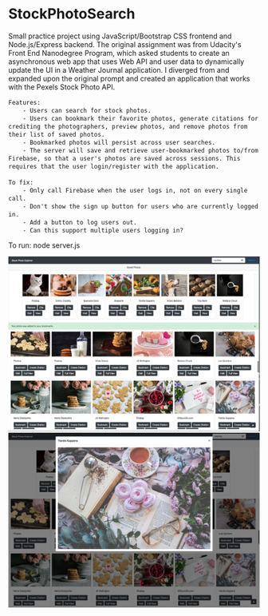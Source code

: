 # StockPhotoSearch

Small practice project using JavaScript/Bootstrap CSS frontend and Node.js/Express backend. The original assignment was from Udacity's Front End Nanodegree Program, which asked students to create an asynchronous web app that uses Web API and user data to dynamically update the UI in a Weather Journal application. I diverged from and expanded upon the original prompt and created an application that works with the Pexels Stock Photo API.

    Features:
        - Users can search for stock photos. 
        - Users can bookmark their favorite photos, generate citations for crediting the photographers, preview photos, and remove photos from their list of saved photos.
        - Bookmarked photos will persist across user searches.
        - The server will save and retrieve user-bookmarked photos to/from Firebase, so that a user's photos are saved across sessions. This requires that the user login/register with the application.

    To fix: 
        - Only call Firebase when the user logs in, not on every single call. 
        - Don't show the sign up button for users who are currently logged in.
        - Add a button to log users out.
        - Can this support multiple users logging in?

To run:
    node server.js

<img src="./img/StockPhotoExplorer.png"/>
<img src="./img/StockPhotoExplorer2.png"/>